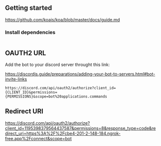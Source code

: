 
## Getting started

https://github.com/koajs/koa/blob/master/docs/guide.md

### Install dependencies

```bash
```

## OAUTH2 URL

Add the bot to your discord server throught this link:

https://discordjs.guide/preparations/adding-your-bot-to-servers.html#bot-invite-links
```
https://discord.com/api/oauth2/authorize?client_id={CLIENT_ID}&permissions={PERMISSIONS}&scope=bot%20applications.commands
```


## Redirect URI

https://discord.com/api/oauth2/authorize?client_id=1195398379564437587&permissions=8&response_type=code&redirect_uri=https%3A%2F%2Fcbe4-201-2-148-184.ngrok-free.app%2Fconnect&scope=bot